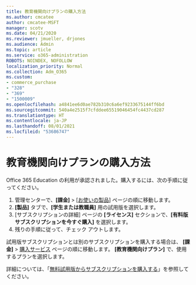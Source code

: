 ```yaml
---
title: 教育機関向けプランの購入方法
ms.author: cmcatee
author: cmcatee-MSFT
manager: scotv
ms.date: 04/21/2020
ms.reviewer: jmueller, drjones
ms.audience: Admin
ms.topic: article
ms.service: o365-administration
ROBOTS: NOINDEX, NOFOLLOW
localization_priority: Normal
ms.collection: Adm_O365
ms.custom:
- commerce_purchase
- "328"
- "369"
- "1500009"
ms.openlocfilehash: a4841ee6d0ae782b310c6a6ef9233675144ff6bd
ms.sourcegitcommit: 540a4e2515f7cfddee65519046454fc4437cd287
ms.translationtype: HT
ms.contentlocale: ja-JP
ms.lasthandoff: 08/01/2021
ms.locfileid: "53686747"
---
```

# <a name="how-to-purchase-an-education-offer"></a>教育機関向けプランの購入方法

Office 365 Education の利用が承認されました。購入するには、次の手順に従ってください。
  
1. 管理センターで、**[課金]** \> [[お使いの製品](https://go.microsoft.com/fwlink/p/?linkid=842054)] ページの順に移動します。
2. **[製品]** タブで、**[学生または教職員]** 用の試用版を選択します。
3. [サブスクリプションの詳細] ページの **[ライセンス]** セクションで、**[有料版サブスクリプションを今すぐ購入]** を選択します。
4. 残りの手順に従って、チェック アウトします。

試用版サブスクリプションとは別のサブスクリプションを購入する場合は、 **[課金]** \> [購入サービス](https://go.microsoft.com/fwlink/p/?linkid=868433) ページの順に移動します。 **[教育機関向けプラン]** で、使用するプランを選択します。

詳細については、「[無料試用版からサブスクリプションを購入する](/microsoft-365/commerce/try-or-buy-microsoft-365#buy-a-subscription-from-your-free-trial)」を参照してください。